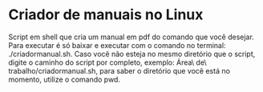 # Criador de manuais no Linux
Script em shell que cria um manual em pdf do comando que você desejar.
Para executar é só baixar e executar com o comando no terminal: ./criadormanual.sh. Caso você não esteja no mesmo diretório que o script, digite o caminho do script por completo, exemplo: Área\ de\ trabalho/criadormanual.sh, para saber o diretório que você está no momento, utilize o comando pwd.
